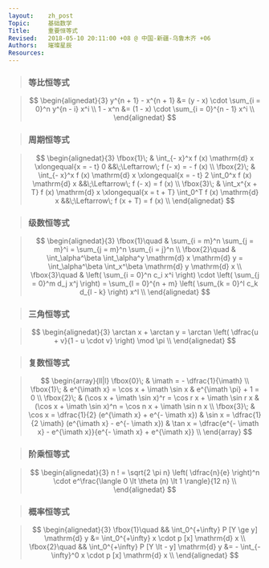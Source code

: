 ```yaml
---
layout:    zh_post
Topic:     基础数学
Title:     重要恒等式
Revised:   2018-05-10 20:11:00 +08 @ 中国-新疆-乌鲁木齐 +06
Authors:   璀璨星辰
Resources:
---
```


> ### 等比恒等式

> $$
> \begin{alignedat}{3}
> y^{n + 1} - x^{n + 1} &= (y - x) \cdot \sum_{i = 0}^n y^{n - i} x^i  \\
>               1 - x^n &= (1 - x) \cdot \sum_{i = 0}^{n - 1} x^i \\
> \end{alignedat}
> $$
>

> ### 周期恒等式

> $$
> \begin{alignedat}{3}
> \fbox{1}\; & \int_{- x}^x f (x) \mathrm{d} x \xlongequal{x = - t} 0                               &&\;\Leftarrow\; f (- x) = - f (x) \\
> \fbox{2}\; & \int_{- x}^x f (x) \mathrm{d} x \xlongequal{x = - t} 2 \int_0^x f (x) \mathrm{d} x   &&\;\Leftarrow\; f (- x) = f (x) \\
> \fbox{3}\; & \int_x^{x + T} f (x) \mathrm{d} x \xlongequal{x = t + T} \int_0^T f (x) \mathrm{d} x &&\;\Leftarrow\; f (x + T) = f (x) \\
> \end{alignedat}
> $$
>

> ### 级数恒等式

> $$
> \begin{alignedat}{3}
> \fbox{1}\quad & \sum_{i = m}^n \sum_{j = m}^i = \sum_{j = m}^n \sum_{i = j}^n \\
> \fbox{2}\quad & \int_\alpha^\beta \int_\alpha^y \mathrm{d} x \mathrm{d} y = \int_\alpha^\beta \int_x^\beta \mathrm{d} y \mathrm{d} x \\
> \fbox{3}\quad & \left( \sum_{i = 0}^n c_i x^i \right) \cdot \left( \sum_{j = 0}^m d_j x^j \right) = \sum_{l = 0}^{n + m} \left( \sum_{k = 0}^l c_k d_{l - k} \right) x^l \\
> \end{alignedat}
> $$
>

> ### 三角恒等式

> $$
> \begin{alignedat}{3}
> \arctan x + \arctan y = \arctan \left( \dfrac{u + v}{1 - u  \cdot v} \right) \mod \pi \\
> \end{alignedat}
> $$
>

> ### 复数恒等式

> $$
> \begin{array}{ll|l}
> \fbox{0}\; & \imath = - \dfrac{1}{\imath} \\
> \fbox{1}\; & e^{\imath x} = \cos x + \imath \sin x                   & e^{\imath \pi} + 1 = 0 \\
> \fbox{2}\; & (\cos x + \imath \sin x)^r = \cos r x + \imath \sin r x & (\cos x + \imath \sin x)^n = \cos n x + \imath \sin n x \\
> \fbox{3}\; & \cos x = \dfrac{1}{2} (e^{\imath x} + e^{- \imath x})   & \sin x = \dfrac{1}{2 \imath} (e^{\imath x} - e^{- \imath x}) & \tan x = \dfrac{e^{- \imath x} - e^{\imath x}}{e^{- \imath x} + e^{\imath x}} \\
> \end{array}
> $$
>

> ### 阶乘恒等式

> $$
> \begin{alignedat}{3}
> n ! = \sqrt{2 \pi n} \left( \dfrac{n}{e} \right)^n \cdot e^\frac{\langle 0 \lt \theta (n) \lt 1 \rangle}{12 n} \\
> \end{alignedat}
> $$
>

> ### 概率恒等式

> $$
> \begin{alignedat}{3}
> \fbox{1}\quad &&   \int_0^{+\infty} P [Y \ge y] \mathrm{d} y &= \int_0^{+\infty} x \cdot p [x] \mathrm{d} x \\
> \fbox{2}\quad && \int_0^{+\infty} P [Y \lt - y] \mathrm{d} y &= - \int_{-\infty}^0 x \cdot p [x] \mathrm{d} x \\
> \end{alignedat}
> $$
>

